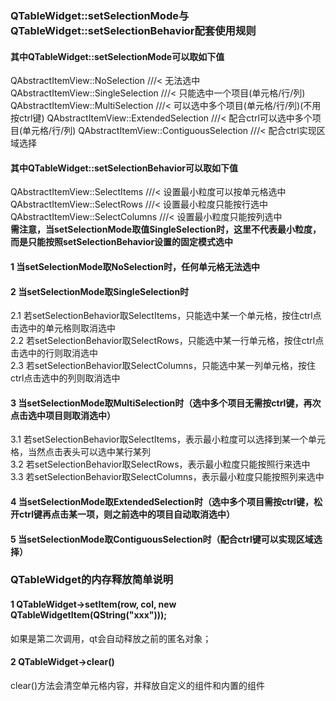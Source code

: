 
### QTableWidget::setSelectionMode与QTableWidget::setSelectionBehavior配套使用规则
#### 其中QTableWidget::setSelectionMode可以取如下值
QAbstractItemView::NoSelection            ///< 无法选中
QAbstractItemView::SingleSelection        ///< 只能选中一个项目(单元格/行/列)
QAbstractItemView::MultiSelection         ///< 可以选中多个项目(单元格/行/列)(不用按ctrl键)
QAbstractItemView::ExtendedSelection      ///< 配合ctrl可以选中多个项目(单元格/行/列)
QAbstractItemView::ContiguousSelection    ///< 配合ctrl实现区域选择

#### 其中QTableWidget::setSelectionBehavior可以取如下值
QAbstractItemView::SelectItems    ///< 设置最小粒度可以按单元格选中
QAbstractItemView::SelectRows     ///< 设置最小粒度只能按行选中
QAbstractItemView::SelectColumns  ///< 设置最小粒度只能按列选中
<br>
**需注意，当setSelectionMode取值SingleSelection时，这里不代表最小粒度，而是只能按照setSelectionBehavior设置的固定模式选中**
#### 1 当setSelectionMode取NoSelection时，任何单元格无法选中
#### 2 当setSelectionMode取SingleSelection时
2.1 若setSelectionBehavior取SelectItems，只能选中某一个单元格，按住ctrl点击选中的单元格则取消选中<br>
2.2 若setSelectionBehavior取SelectRows，只能选中某一行单元格，按住ctrl点击选中的行则取消选中<br>
2.3 若setSelectionBehavior取SelectColumns，只能选中某一列单元格，按住ctrl点击选中的列则取消选中<br>
#### 3 当setSelectionMode取MultiSelection时（选中多个项目无需按ctrl键，再次点击选中项目则取消选中）
3.1 若setSelectionBehavior取SelectItems，表示最小粒度可以选择到某一个单元格，当然点击表头可以选中某行某列<br>
3.2 若setSelectionBehavior取SelectRows，表示最小粒度只能按照行来选中<br>
3.3 若setSelectionBehavior取SelectColumns，表示最小粒度只能按照列来选中<br>
#### 4 当setSelectionMode取ExtendedSelection时（选中多个项目需按ctrl键，松开ctrl键再点击某一项，则之前选中的项目自动取消选中）
#### 5 当setSelectionMode取ContiguousSelection时（配合ctrl键可以实现区域选择）

### QTableWidget的内存释放简单说明
#### 1 QTableWidget->setItem(row, col, new QTableWidgetItem(QString("xxx")));
如果是第二次调用，qt会自动释放之前的匿名对象；
#### 2 QTableWidget->clear()
clear()方法会清空单元格内容，并释放自定义的组件和内置的组件
